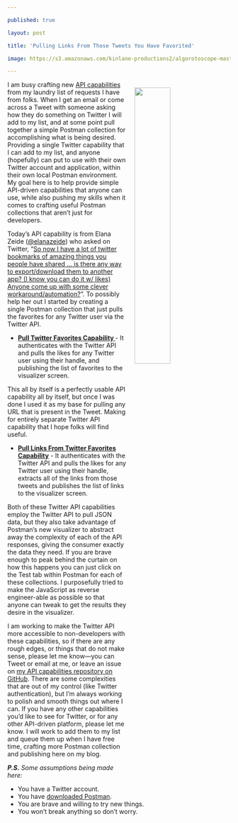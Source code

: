 ---
published: true
layout: post
title: 'Pulling Links From Those Tweets You Have Favorited'
image: https://s3.amazonaws.com/kinlane-productions2/algorotoscope-master/bf-skinner-fat-old-pigeon-on-fence.jpg
---
<p><img style="padding: 15px;" src="https://s3.amazonaws.com/kinlane-productions2/algorotoscope-master/bf-skinner-fat-old-pigeon-on-fence.jpg" alt="" width="40%" align="right" /></p>
<p class="p1">I am busy crafting new <a href="https://github.com/api-evangelist/capabilities">API capabilities</a> from my laundry list of requests I have from folks. When I get an email or come across a Tweet with someone asking how they do something on Twitter I will add to my list, and at some point pull together a simple Postman collection for accomplishing what is being desired. Providing a single Twitter capability that I can add to my list, and anyone (hopefully) can put to use with their own Twitter account and application, within their own local Postman environment. My goal here is to help provide simple API-driven capabilities that anyone can use, while also pushing my skills when it comes to crafting useful Postman collections that aren&rsquo;t just for developers.</p>
<p class="p1">Today&rsquo;s API capability is from Elana Zeide (<a href="/admin/blog/elanazeide">@elanazeide</a>) who asked on Twitter, &ldquo;<a href="https://twitter.com/elanazeide/status/1210993086295236610">So now I have a lot of twitter bookmarks of amazing things you people have shared ... is there any way to export/download them to another app? (I know you can do it w/ likes) Anyone come up with some clever workaround/automation?</a>&rdquo;. To possibly help her out I started by creating a single Postman collection that just pulls the favorites for any Twitter user via the Twitter API.</p>
<ul>
<li><strong><a href="https://documenter.postman.com/view/35240/SWLb9V6Y?version=latest">Pull Twitter Favorites Capability&nbsp;</a></strong>- It authenticates with the Twitter API and pulls the likes for any Twitter user using their handle, and publishing the list of favorites to the visualizer screen.</li>
</ul>
<p class="p1">This all by itself is a perfectly usable API capability all by itself, but once I was done I used it as my base for pulling any URL that is present in the Tweet. Making for entirely separate Twitter API capability that I hope folks will find useful.</p>
<ul>
<li><strong><a href="https://documenter.postman.com/view/35240/SWLb9V6d?version=latest">Pull Links From Twitter Favorites Capability</a></strong><span class="s2">&nbsp;</span>- It authenticates with the Twitter API and pulls the likes for any Twitter user using their handle, extracts all of the links from those tweets and publishes the list of links to the visualizer screen.</li>
</ul>
<p class="p1">Both of these Twitter API capabilities employ the Twitter API to pull JSON data, but they also take advantage of Postman&rsquo;s new visualizer to abstract away the complexity of each of the API responses, giving the consumer exactly the data they need. If you are brave enough to peak behind the curtain on how this happens you can just click on the Test tab within Postman for each of these collections. I purposefully tried to make the JavaScript as reverse engineer-able as possible so that anyone can tweak to get the results they desire in the visualizer.<span>&nbsp;</span></p>
<p class="p1">I am working to make the Twitter API more accessible to non-developers with these capabilities, so if there are any rough edges, or things that do not make sense, please let me know&mdash;you can Tweet or email at me, or leave an issue on <a href="https://github.com/api-evangelist/capabilities">my API capabilities repository on GitHub</a>.<span>&nbsp;</span>There are some complexities that are out of my control (like Twitter authentication), but I&rsquo;m always working to polish and smooth things out where I can. If you have any other capabilities you&rsquo;d like to see for Twitter, or for any other API-driven platform, please let me know. I will work to add them to my list and queue them up when I have free time, crafting more Postman collection and publishing here on my blog.<span>&nbsp;</span></p>
<p class="p1"><em><strong>P.S.</strong> Some assumptions being made here:</em></p>
<ul>
<li>You have a Twitter account.</li>
<li>You have <a href="https://www.postman.com/">downloaded Postman</a>.</li>
<li>You are brave and willing to try new things.</li>
<li>You won&rsquo;t break anything so don&rsquo;t worry.</li>
</ul>
